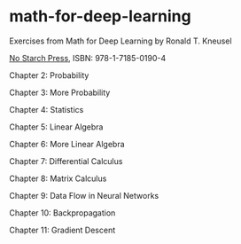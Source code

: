 # math-for-deep-learning
Exercises from Math for Deep Learning by Ronald T. Kneusel

[No Starch Press](http://www.nostarch.com), ISBN: 978-1-7185-0190-4

Chapter 2: Probability

Chapter 3: More Probability

Chapter 4: Statistics

Chapter 5: Linear Algebra

Chapter 6: More Linear Algebra

Chapter 7: Differential Calculus

Chapter 8: Matrix Calculus

Chapter 9: Data Flow in Neural Networks

Chapter 10: Backpropagation

Chapter 11: Gradient Descent
